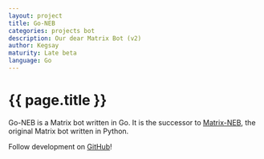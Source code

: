 ```yaml
---
layout: project
title: Go-NEB
categories: projects bot
description: Our dear Matrix Bot (v2)
author: Kegsay
maturity: Late beta
language: Go
---
```


# {{ page.title }}
Go-NEB is a Matrix bot written in Go. It is the successor to [Matrix-NEB](/docs/projects/other/neb.html), the original Matrix bot written in Python.

Follow development on [GitHub](https://github.com/matrix-org/go-neb)!
